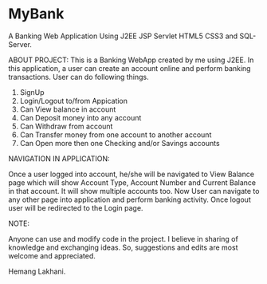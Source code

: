 # MyBank
A Banking Web Application Using J2EE JSP Servlet HTML5 CSS3 and SQL-Server.

ABOUT PROJECT:
This is a Banking WebApp created by me using J2EE. In this application, a user can create an account online and perform banking transactions. User can do following things.

1. SignUp  
2. Login/Logout to/from Appication
3. Can View balance in account
4. Can Deposit money into any account
5. Can Withdraw from account
6. Can Transfer money from one account to another account
7. Can Open more then one Checking and/or Savings accounts

NAVIGATION IN APPLICATION:

Once a user logged into account, he/she will be navigated to View Balance page which will show Account Type, Account Number and Current Balance in that account. It will show multiple accounts too. Now User can navigate to any other page into application and perform banking activity. Once logout user will be redirected to the Login page.

NOTE: 

Anyone can use and modify code in the project. I believe in sharing of knowledge and exchanging ideas. So, suggestions and edits are most welcome and appreciated.

Hemang Lakhani.

